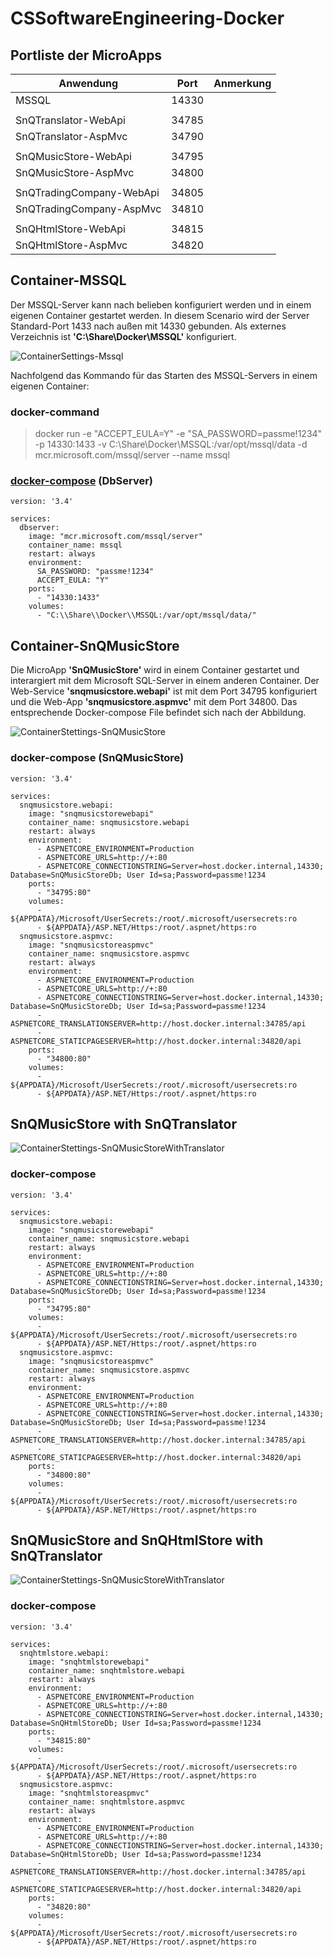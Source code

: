 # CSSoftwareEngineering-Docker

## Portliste der MicroApps

|Anwendung               |Port |Anmerkung|
|------------------------|-----|---------|
|MSSQL                   |14330|         |
|                        |     |         |
|SnQTranslator-WebApi    |34785|         |
|SnQTranslator-AspMvc    |34790|         |
|                        |     |         |
|SnQMusicStore-WebApi    |34795|         |
|SnQMusicStore-AspMvc    |34800|         |
|                        |     |         |
|SnQTradingCompany-WebApi|34805|         |
|SnQTradingCompany-AspMvc|34810|         |
|                        |     |         |
|SnQHtmlStore-WebApi     |34815|         |
|SnQHtmlStore-AspMvc     |34820|         |

## Container-MSSQL

Der MSSQL-Server kann nach belieben konfiguriert werden und in einem eigenen Container gestartet werden. In diesem Scenario wird der Server Standard-Port 1433 nach außen mit 14330 gebunden. Als externes Verzeichnis ist **'C:\Share\Docker\MSSQL'** konfiguriert.

![ContainerSettings-Mssql](ContainerSettings-MSSQL.png)

Nachfolgend das Kommando für das Starten des MSSQL-Servers in einem eigenen Container:

### docker-command

> docker run -e "ACCEPT_EULA=Y" -e "SA_PASSWORD=passme!1234" -p 14330:1433 -v C:\Share\Docker\MSSQL:/var/opt/mssql/data -d mcr.microsoft.com/mssql/server --name mssql 

### [docker-compose](DbServer/docker-compose.yml) (DbServer)

```code
version: '3.4'

services:
  dbserver:
    image: "mcr.microsoft.com/mssql/server"
    container_name: mssql
    restart: always
    environment:
      SA_PASSWORD: "passme!1234"
      ACCEPT_EULA: "Y"
    ports:
      - "14330:1433"
    volumes:
      - "C:\\Share\\Docker\\MSSQL:/var/opt/mssql/data/"
```

## Container-SnQMusicStore

Die MicroApp **'SnQMusicStore'** wird in einem Container gestartet und interargiert mit dem Microsoft SQL-Server in einem anderen Container. Der Web-Service **'snqmusicstore.webapi'** ist mit dem Port 34795 konfiguriert und die Web-App **'snqmusicstore.aspmvc'** mit dem Port 34800. Das entsprechende Docker-compose File befindet sich nach der Abbildung.
 
![ContainerStettings-SnQMusicStore](ContainerSettings-SnQMusicStore.png)

### docker-compose (SnQMusicStore)

```code
version: '3.4'

services:
  snqmusicstore.webapi:
    image: "snqmusicstorewebapi"
    container_name: snqmusicstore.webapi
    restart: always
    environment:
      - ASPNETCORE_ENVIRONMENT=Production
      - ASPNETCORE_URLS=http://+:80
      - ASPNETCORE_CONNECTIONSTRING=Server=host.docker.internal,14330; Database=SnQMusicStoreDb; User Id=sa;Password=passme!1234
    ports:
      - "34795:80"
    volumes:
      - ${APPDATA}/Microsoft/UserSecrets:/root/.microsoft/usersecrets:ro
      - ${APPDATA}/ASP.NET/Https:/root/.aspnet/https:ro
  snqmusicstore.aspmvc:
    image: "snqmusicstoreaspmvc"
    container_name: snqmusicstore.aspmvc
    restart: always
    environment:
      - ASPNETCORE_ENVIRONMENT=Production
      - ASPNETCORE_URLS=http://+:80
      - ASPNETCORE_CONNECTIONSTRING=Server=host.docker.internal,14330; Database=SnQMusicStoreDb; User Id=sa;Password=passme!1234
      - ASPNETCORE_TRANSLATIONSERVER=http://host.docker.internal:34785/api
      - ASPNETCORE_STATICPAGESERVER=http://host.docker.internal:34820/api
    ports:
      - "34800:80"
    volumes:
      - ${APPDATA}/Microsoft/UserSecrets:/root/.microsoft/usersecrets:ro
      - ${APPDATA}/ASP.NET/Https:/root/.aspnet/https:ro
```
  
## SnQMusicStore with SnQTranslator

![ContainerStettings-SnQMusicStoreWithTranslator](ContainerSettings-SnQMusicStoreWithTranslator.png)

### docker-compose

```code
version: '3.4'

services:
  snqmusicstore.webapi:
    image: "snqmusicstorewebapi"
    container_name: snqmusicstore.webapi
    restart: always
    environment:
      - ASPNETCORE_ENVIRONMENT=Production
      - ASPNETCORE_URLS=http://+:80
      - ASPNETCORE_CONNECTIONSTRING=Server=host.docker.internal,14330; Database=SnQMusicStoreDb; User Id=sa;Password=passme!1234
    ports:
      - "34795:80"
    volumes:
      - ${APPDATA}/Microsoft/UserSecrets:/root/.microsoft/usersecrets:ro
      - ${APPDATA}/ASP.NET/Https:/root/.aspnet/https:ro
  snqmusicstore.aspmvc:
    image: "snqmusicstoreaspmvc"
    container_name: snqmusicstore.aspmvc
    restart: always
    environment:
      - ASPNETCORE_ENVIRONMENT=Production
      - ASPNETCORE_URLS=http://+:80
      - ASPNETCORE_CONNECTIONSTRING=Server=host.docker.internal,14330; Database=SnQMusicStoreDb; User Id=sa;Password=passme!1234
      - ASPNETCORE_TRANSLATIONSERVER=http://host.docker.internal:34785/api
      - ASPNETCORE_STATICPAGESERVER=http://host.docker.internal:34820/api
    ports:
      - "34800:80"
    volumes:
      - ${APPDATA}/Microsoft/UserSecrets:/root/.microsoft/usersecrets:ro
      - ${APPDATA}/ASP.NET/Https:/root/.aspnet/https:ro
```

## SnQMusicStore and SnQHtmlStore with SnQTranslator

![ContainerStettings-SnQMusicStoreWithTranslator](ContainerSettings-SnQMusicStoreAndSnQHtmlStoreWithTranslator.png)

### docker-compose

```code
version: '3.4'

services:
  snqhtmlstore.webapi:
    image: "snqhtmlstorewebapi"
    container_name: snqhtmlstore.webapi
    restart: always
    environment:
      - ASPNETCORE_ENVIRONMENT=Production
      - ASPNETCORE_URLS=http://+:80
      - ASPNETCORE_CONNECTIONSTRING=Server=host.docker.internal,14330; Database=SnQHtmlStoreDb; User Id=sa;Password=passme!1234
    ports:
      - "34815:80"
    volumes:
      - ${APPDATA}/Microsoft/UserSecrets:/root/.microsoft/usersecrets:ro
      - ${APPDATA}/ASP.NET/Https:/root/.aspnet/https:ro
  snqmusicstore.aspmvc:
    image: "snqhtmlstoreaspmvc"
    container_name: snqhtmlstore.aspmvc
    restart: always
    environment:
      - ASPNETCORE_ENVIRONMENT=Production
      - ASPNETCORE_URLS=http://+:80
      - ASPNETCORE_CONNECTIONSTRING=Server=host.docker.internal,14330; Database=SnQHtmlStoreDb; User Id=sa;Password=passme!1234
      - ASPNETCORE_TRANSLATIONSERVER=http://host.docker.internal:34785/api
      - ASPNETCORE_STATICPAGESERVER=http://host.docker.internal:34820/api
    ports:
      - "34820:80"
    volumes:
      - ${APPDATA}/Microsoft/UserSecrets:/root/.microsoft/usersecrets:ro
      - ${APPDATA}/ASP.NET/Https:/root/.aspnet/https:ro
```
